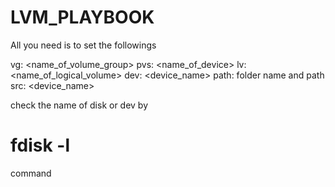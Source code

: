 # LVM_PLAYBOOK

All you need is to set the followings

vg: <name_of_volume_group>
pvs: <name_of_device>
lv: <name_of_logical_volume>
dev: <device_name>
path: folder name and path
src: <device_name>

check the name of disk or dev by 
# fdisk -l
command

